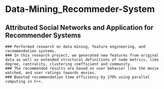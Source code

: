 # Data-Mining_Recommeder-System
## Attributed Social Networks and Application for Recommender Systems
    ### Performed research on data mining, feature engineering, and recommendation systems.
    ### In this research project, we generated new features from original data as well as extended structural definitions of node metrics, like degree, centrality, clustering coefficient and community.
    ### The recommended results are based on user behavior like the movie watched, and user ratings towards movies.
    ### Boosted recommendation time efficiency by 270% using parallel computing in C++.
